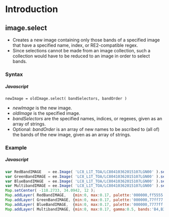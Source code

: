 <center>
  <Geospatial Software Analysis - An Introduction to Google Earth Engine>
</center>

<center>
  <TC Chakraborty>
</center>

<center>
  <March 16, 2018>
</center>

# Introduction



## image.select
- Creates a new image containing only those bands of a specified image that have a specified name, index, or RE2-compatible regex.
- Since selections cannot be made from an image collection, such a collection would have to be reduced to an image in order to select bands.

### Syntax

##### Javascript
```
newImage = oldImage.select( bandSelectors, bandOrder )  
```

- *newImage* is the new image.
- *oldImage* is the specified image.
- *bandSelectors* are the specified names, indices, or regexes, given as an array of strings.
- Optional: *bandOrder* is an array of new names to be ascribed to (all of) the bands of the new image, given as an array of strings.


### Example

##### Javascript
```javascript
var RedBandIMAGE   = ee.Image( 'LC8_L1T_TOA/LC80410362015107LGN00' ).select( ['B4'] );   // Los Angeles
var GreenBandIMAGE = ee.Image( 'LC8_L1T_TOA/LC80410362015107LGN00' ).select( ['B3'] );
var BlueBandIMAGE  = ee.Image( 'LC8_L1T_TOA/LC80410362015107LGN00' ).select( ['B2'] );
var MultibandIMAGE = ee.Image( 'LC8_L1T_TOA/LC80410362015107LGN00' ).select( ['B4','B3','B2'] );
Map.setCenter( -118.2733, 34.0942, 12 ); 
Map.addLayer( RedBandIMAGE,   {min:0, max:0.17, palette:'000000,ff5555'},     'RednessImage'   );
Map.addLayer( GreenBandIMAGE, {min:0, max:0.17, palette:'000000,77ff77'},     'Greenness Image');
Map.addLayer( BlueBandIMAGE,  {min:0, max:0.17, palette:'000000,7777ff'},     'Blueness Image' );
Map.addLayer( MultibandIMAGE, {min:0, max:0.17, gamma:0.5, bands:'B4,B3,B2'}, 'Multiband Image');
